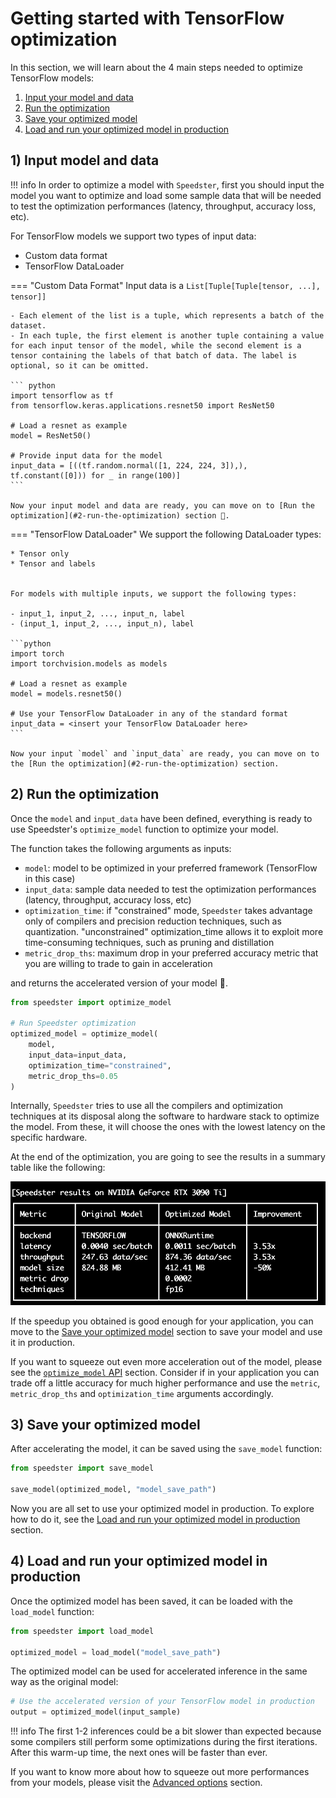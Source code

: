 # Getting started with TensorFlow optimization
In this section, we will learn about the 4 main steps needed to optimize TensorFlow models:

1. [Input your model and data]()
2. [Run the optimization]()
3. [Save your optimized model]()
4. [Load and run your optimized model in production]()

## 1) Input model and data

!!! info
    In order to optimize a model with `Speedster`, first you should input the model you want to optimize and load some sample data that will be needed to test the optimization performances (latency, throughput, accuracy loss, etc). 

For TensorFlow models we support two types of input data:

* Custom data format
* TensorFlow DataLoader

=== "Custom Data Format"
    Input data is a ```List[Tuple[Tuple[tensor, ...], tensor]]```

    - Each element of the list is a tuple, which represents a batch of the dataset.
    - In each tuple, the first element is another tuple containing a value for each input tensor of the model, while the second element is a tensor containing the labels of that batch of data. The label is optional, so it can be omitted.

    ``` python
    import tensorflow as tf
    from tensorflow.keras.applications.resnet50 import ResNet50

    # Load a resnet as example
    model = ResNet50()

    # Provide input data for the model    
    input_data = [((tf.random.normal([1, 224, 224, 3]),), tf.constant([0])) for _ in range(100)]
    ```

    Now your input model and data are ready, you can move on to [Run the optimization](#2-run-the-optimization) section 🚀.

=== "TensorFlow DataLoader"
    We support the following DataLoader types:

    * Tensor only
    * Tensor and labels


    For models with multiple inputs, we support the following types:

    - input_1, input_2, ..., input_n, label
    - (input_1, input_2, ..., input_n), label

    ```python
    import torch
    import torchvision.models as models

    # Load a resnet as example
    model = models.resnet50()

    # Use your TensorFlow DataLoader in any of the standard format
    input_data = <insert your TensorFlow DataLoader here>
    ```

    Now your input `model` and `input_data` are ready, you can move on to the [Run the optimization](#2-run-the-optimization) section.

## 2) Run the optimization
Once the `model` and `input_data` have been defined, everything is ready to use Speedster's `optimize_model` function to optimize your model. 

The function takes the following arguments as inputs:

- `model`: model to be optimized in your preferred framework (TensorFlow in this case)
- `input_data`: sample data needed to test the optimization performances (latency, throughput, accuracy loss, etc)
- `optimization_time`: if "constrained" mode, `Speedster` takes advantage only of compilers and precision reduction techniques, such as quantization. "unconstrained" optimization_time allows it to exploit more time-consuming techniques, such as pruning and distillation 
- `metric_drop_ths`: maximum drop in your preferred accuracy metric that you are willing to trade to gain in acceleration

and returns the accelerated version of your model 🚀.

``` python
from speedster import optimize_model

# Run Speedster optimization
optimized_model = optimize_model(
    model, 
    input_data=input_data, 
    optimization_time="constrained",
    metric_drop_ths=0.05
)
```

Internally, `Speedster` tries to use all the compilers and optimization techniques at its disposal along the software to hardware stack to optimize the model. From these, it will choose the ones with the lowest latency on the specific hardware.

At the end of the optimization, you are going to see the results in a summary table like the following:

![pt](../images/hf_table.png)

If the speedup you obtained is good enough for your application, you can move to the [Save your optimized model](#3-save-your-optimized-model) section to save your model and use it in production.

If you want to squeeze out even more acceleration out of the model, please see the [`optimize_model` API](../advanced_options.md#optimize_model-api) section. Consider if in your application you can trade off a little accuracy for much higher performance and use the `metric`, `metric_drop_ths` and `optimization_time` arguments accordingly.

## 3) Save your optimized model
After accelerating the model, it can be saved using the `save_model` function:

```python
from speedster import save_model

save_model(optimized_model, "model_save_path")
```

Now you are all set to use your optimized model in production. To explore how to do it, see the [Load and run your optimized model in production](#4-load-and-run-your-optimized-model-in-production) section.

## 4) Load and run your optimized model in production
Once the optimized model has been saved,  it can be loaded with the `load_model` function:

```python
from speedster import load_model

optimized_model = load_model("model_save_path")
```

The optimized model can be used for accelerated inference in the same way as the original model:

```python
# Use the accelerated version of your TensorFlow model in production
output = optimized_model(input_sample)
```

!!! info
    The first 1-2 inferences could be a bit slower than expected because some compilers still perform some optimizations during the first iterations. After this warm-up time, the next ones will be faster than ever.

If you want to know more about how to squeeze out more performances from your models, please visit the [Advanced options](../how_to_guides.md) section.
